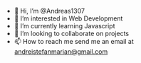 - 👋 Hi, I’m @Andreas1307
- 👀 I’m interested in Web Development
- 🌱 I’m currently learning Javascript
- 💞️ I’m looking to collaborate on projects
- 📫 How to reach me send me an email at andreistefanmarian@gmail.com

<!---
Andreas1307/Andreas1307 is a ✨ special ✨ repository because its `README.md` (this file) appears on your GitHub profile.
You can click the Preview link to take a look at your changes.
--->
